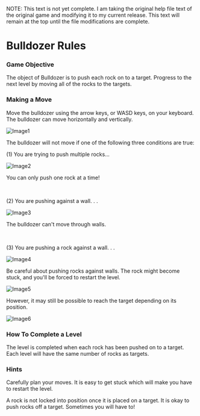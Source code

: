 NOTE: This text is not yet complete. I am taking the original help file text of the original game and modifying it to my current release. This text will remain at the top until the file modifications are complete.

# Bulldozer Rules

### Game Objective
The object of Bulldozer is to push each rock on to a target. Progress to the next level by moving all of the rocks to the targets.

### Making a Move
Move the bulldozer using the arrow keys, or WASD keys, on your keyboard. The bulldozer can move horizontally and vertically.

![Image1](https://i.imgur.com/aFz4lhZ.png)

The bulldozer will not move if one of the following three conditions are true:

(1) You are trying to push multiple rocks...

![Image2](https://i.imgur.com/Mr4a0q7.png)

You can only push one rock at a time!

<br>

(2) You are pushing against a wall. . .

![Image3](https://i.imgur.com/Xecqy3B.png)

The bulldozer can't move through walls.

<br>

(3) You are pushing a rock against a wall. . .

![Image4](https://i.imgur.com/KV91Ukv.png)

Be careful about pushing rocks against walls. The rock might become stuck, and you'll be forced to restart the level.

![Image5](https://i.imgur.com/yBjsOwB.png)

However, it may still be possible to reach the target depending on its position.

![Image6](https://i.imgur.com/pfcdTys.png)

### How To Complete a Level
The level is completed when each rock has been pushed on to a target. Each level will have the same number of rocks as targets.

### Hints
Carefully plan your moves. It is easy to get stuck which will make you have to restart the level.

A rock is not locked into position once it is placed on a target. It is okay to push rocks off a target. Sometimes you will have to!
